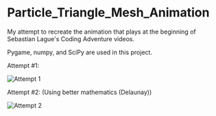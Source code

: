 # Particle_Triangle_Mesh_Animation
My attempt to recreate the animation that plays at the beginning of Sebastian Lague's Coding Adventure videos.

Pygame, numpy, and SciPy are used in this project.

Attempt #1:

![Attempt 1](https://github.com/user-attachments/assets/96b0b2de-92b6-4b22-9a8e-167139e40dd7)

Attempt #2: (Using better mathematics (Delaunay))

![Attempt 2](https://github.com/user-attachments/assets/0385e457-c22b-471c-9ddc-61c1441668f0)
